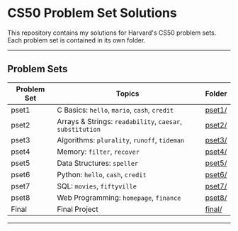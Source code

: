 # CS50 Problem Set Solutions

This repository contains my solutions for Harvard's CS50 problem sets.  
Each problem set is contained in its own folder.

---

## Problem Sets

| Problem Set | Topics | Folder |
|-------------|--------|--------|
| pset1 | C Basics: `hello`, `mario`, `cash`, `credit` | [pset1/](./pset1) |
| pset2 | Arrays & Strings: `readability`, `caesar`, `substitution` | [pset2/](./pset2) |
| pset3 | Algorithms: `plurality`, `runoff`, `tideman` | [pset3/](./pset3) |
| pset4 | Memory: `filter`, `recover` | [pset4/](./pset4) |
| pset5 | Data Structures: `speller` | [pset5/](./pset5) |
| pset6 | Python: `hello`, `cash`, `credit` | [pset6/](./pset6) |
| pset7 | SQL: `movies`, `fiftyville` | [pset7/](./pset7) |
| pset8 | Web Programming: `homepage`, `finance` | [pset8/](./pset8) |
| Final | Final Project | [final/](./final) |

---
